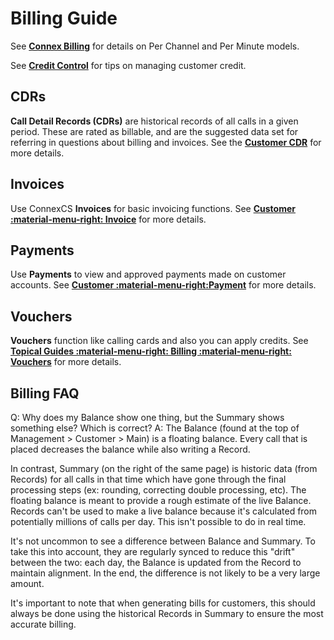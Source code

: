 # Billing Guide
See [**Connex Billing**](/billing) for details on Per Channel and Per Minute models. 

See [**Credit Control**](/credit-control) for tips on managing customer credit. 

## CDRs
**Call Detail Records (CDRs)** are historical records of all calls in a given period. These are rated as billable, and are the suggested data set for referring in questions about billing and invoices. See the [**Customer CDR**](/customer/cdr) for more details. 

## Invoices
Use ConnexCS **Invoices** for basic invoicing functions. See [**Customer :material-menu-right: Invoice**](/customer/invoices) for more details. 

## Payments
Use **Payments** to view and approved payments made on customer accounts. See [**Customer  :material-menu-right:Payment**](/customer/payment) for more details. 

## Vouchers
**Vouchers** function like calling cards and also you can apply credits. See [**Topical Guides :material-menu-right: Billing :material-menu-right: Vouchers**](/voucher) for more details. 

## Billing FAQ
Q: Why does my Balance show one thing, but the Summary shows something else? Which is correct?
A: The Balance (found at the top of Management > Customer > Main) is a floating balance. Every call that is placed decreases the balance while also writing a Record. 

In contrast, Summary (on the right of the same page) is historic data (from Records) for all calls in that time which have gone through the final processing steps (ex: rounding, correcting double processing, etc). The floating balance is meant to provide a rough estimate of the live Balance. Records can't be used to make a live balance because it's calculated from potentially millions of calls per day. This isn't possible to do in real time. 

It's not uncommon to see a difference between Balance and Summary. To take this into account, they are regularly synced to reduce this "drift" between the two: each day, the Balance is updated from the Record to maintain alignment. In the end, the difference is not likely to be a very large amount. 

It's important to note that when generating bills for customers, this should always be done using the historical Records in Summary to ensure the most accurate billing. 
